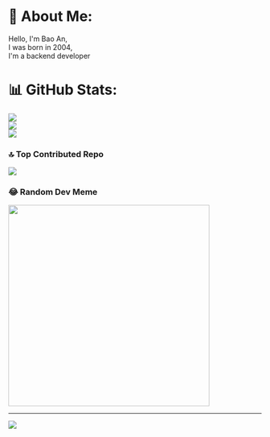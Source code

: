 # 💫 About Me:
Hello, I'm Bao An, <br>I was born in 2004, <br>I'm a backend developer

# 📊 GitHub Stats:
![](https://github-readme-stats.vercel.app/api?username=AnPham79&theme=dark&hide_border=false&include_all_commits=false&count_private=false)<br/>
![](https://github-readme-streak-stats.herokuapp.com/?user=AnPham79&theme=dark&hide_border=false)<br/>
![](https://github-readme-stats.vercel.app/api/top-langs/?username=AnPham79&theme=dark&hide_border=false&include_all_commits=false&count_private=false&layout=compact)

### 🔝 Top Contributed Repo
![](https://github-contributor-stats.vercel.app/api?username=AnPham79&limit=5&theme=dark&combine_all_yearly_contributions=true)

### 😂 Random Dev Meme
<img src='https://memer-new.vercel.app/' style="height: 400px;"/>

---
[![](https://visitcount.itsvg.in/api?id=AnPham79&icon=0&color=0)](https://visitcount.itsvg.in)

<!-- Proudly created with GPRM ( https://gprm.itsvg.in ) -->

